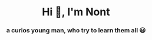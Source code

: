 <h1 align="center">Hi 👋, I'm Nont</h1>
<h3 align="center">a curios young man, who try to learn them all 😃</h3>
<p align="left">
</p>


